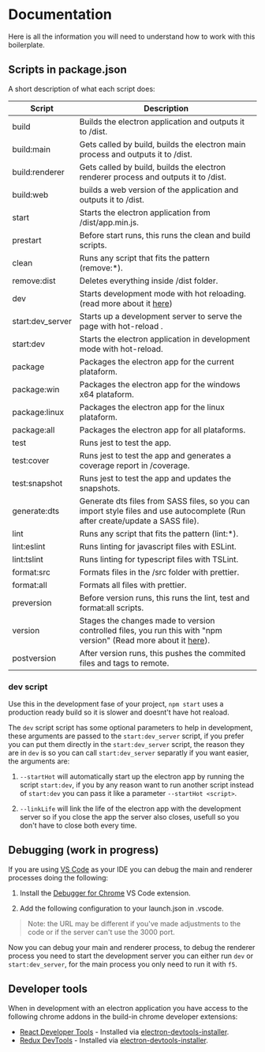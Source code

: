 # Documentation
Here is all the information you will need to understand how to work with this boilerplate.

## Scripts in package.json
A short description of what each script does:

| **Script**        | **Description**|
| ----------------- | ----------------- |
| build             | Builds the electron application and outputs it to /dist.|
| build:main        | Gets called by build, builds the electron main process and outputs it to /dist.|
| build:renderer    | Gets called by build, builds the electron renderer process and outputs it to /dist.|
| build:web         | builds a web version of the application and outputs it to /dist.|
| start             | Starts the electron application from /dist/app.min.js.|
| prestart          | Before start runs, this runs the clean and build scripts.|
| clean             | Runs any script that fits the pattern (remove:*).|
| remove:dist       | Deletes everything inside /dist folder.|
| dev               | Starts development mode with hot reloading. (read more about it [here](#dev-script))|
| start:dev_server  | Starts up a development server to serve the page with hot-reload .|
| start:dev         | Starts the electron application in development mode with hot-reload.|
| package           | Packages the electron app for the current plataform.|
| package:win       | Packages the electron app for the windows x64 plataform.|
| package:linux     | Packages the electron app for the linux plataform.|
| package:all       | Packages the electron app for all plataforms.|
| test              | Runs jest to test the app.|
| test:cover        | Runs jest to test the app and generates a coverage report in /coverage.|
| test:snapshot     | Runs jest to test the app and updates the snapshots.|
| generate:dts      | Generate dts files from SASS files, so you can import style files and use autocomplete (Run after create/update a SASS file).|
| lint              | Runs any script that fits the pattern (lint:*).|
| lint:eslint       | Runs linting for javascript files with ESLint.|
| lint:tslint       | Runs linting for typescript files with TSLint.|
| format:src        | Formats files in the /src folder with prettier.|
| format:all        | Formats all files with prettier.|
| preversion        | Before version runs, this runs the lint, test and format:all scripts.|
| version           | Stages the changes made to version controlled files, you run this with "npm version" (Read more about it [here](https://docs.npmjs.com/cli/version)).|
| postversion       | After version runs, this pushes the commited files and tags to remote.|

### dev script
Use this in the development fase of your project, `npm start` uses a production ready build so it is slower and doesnt't have hot reaload.

The `dev` script script has some optional parameters to help in development, these arguments are passed to the `start:dev_server` script, if you prefer you can put them directly in the `start:dev_server` script, the reason they are in `dev` is so you can call `start:dev_server` separatly if you want easier, the arguments are:

1. `--startHot` will automatically start up the electron app by running the script `start:dev`,
if you by any reason want to run another script instead of `start:dev` you can pass it like a parameter `--startHot <script>`.

2. `--linkLife` will link the life of the electron app with the development server
so if you close the app the server also closes, usefull so you don't have to close both every time.

## Debugging (work in progress)

If you are using [VS Code](https://code.visualstudio.com/) as your IDE you can debug the main and renderer processes doing the following:

1. Install the [Debugger for Chrome](https://marketplace.visualstudio.com/items?itemName=msjsdiag.debugger-for-chrome) VS Code extension.

2. Add the following configuration to your launch.json in .vscode.

> Note: the URL may be different if you've made adjustments to the code or if the server can't use the 3000 port.

Now you can debug your main and renderer process, to debug the renderer process you need to start the development server you can either run `dev` or `start:dev_server`, for the main process you only need to run it with `f5`.

## Developer tools

When in development with an electron application you have access to the following chrome addons in the build-in chrome developer extensions:

* [React Developer Tools](https://github.com/facebook/react-devtools) - Installed via [electron-devtools-installer](https://github.com/GPMDP/electron-devtools-installer).
* [Redux DevTools](https://github.com/zalmoxisus/redux-devtools-extension) - Installed via [electron-devtools-installer](https://github.com/GPMDP/electron-devtools-installer).
